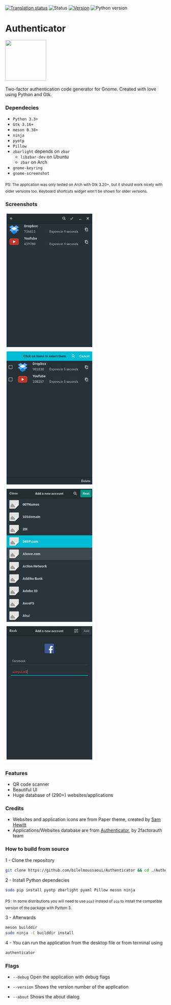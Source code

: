 <a href="https://hosted.weblate.org/engage/Authenticator/?utm_source=widget"><img src="https://hosted.weblate.org/widgets/Authenticator/-/svg-badge.svg" alt="Translation status" /></a> ![Status](https://img.shields.io/badge/status-stable-green.svg) [![Version](https://img.shields.io/badge/version-0.1.1-green.svg)](https://github.com/bilelmoussaoui/Authenticator/releases) ![Python
version](https://img.shields.io/badge/python-3.3%2B-blue.svg)

# Authenticator
<img src="https://raw.githubusercontent.com/bilelmoussaoui/Authenticator/master/data/icons/hicolor/256x256/apps/com.github.bilelmoussaoui.Authenticator.png" width="128" height="128" />
<p>Two-factor authentication code generator for Gnome. Created with love using Python and Gtk.</p>

### Dependecies

- `Python 3.3+`
- `Gtk 3.16+`
- `meson 0.38+`
- `ninja`
- `pyotp`
- `Pillow`
- `zbarlight` depends on `zbar`
  - `libzbar-dev` on Ubuntu
  - `zbar` on Arch
- `gnome-keyring`
- `gnome-screenshot`

<sub>
PS: The application was only tested on Arch with Gtk 3.20+, but it should work nicely with older versions too. Keyboard shortcuts widget won't be shown for older versions.
</sub>

### Screenshots

<img src="data/screenshots/screenshot1.png" width="280" /> <img src="data/screenshots/screenshot4.png" width="280" /><br>
<img src="data/screenshots/screenshot2.png" width="280" /><img src="data/screenshots/screenshot3.png" width="280" />

### Features

- QR code scanner
- Beautiful UI
- Huge database of (290+) websites/applications

### Credits

- Websites and application icons are from Paper theme, created by [Sam Hewitt](https://github.com/snwh)
- Applications/Websites database are from [Authenticator](https://github.com/2factorauth/Authenticator), by 2factorauth team

### How to build from source

1 - Clone the repository

```bash
git clone https://github.com/bilelmoussaoui/Authenticator && cd ./Authenticator
```

2 - Install Python dependecies

```bash
sudo pip install pyotp zbarlight pyaml Pillow meson ninja
```

<sub>PS : In some distributions you will need to use `pip3` instead of `pip` to install the compatible version of the package with Python 3.</sub> <br>

3 - Afterwards

```bash
meson builddir
sudo ninja -C builddir install
```

4 - You can run the application from the desktop file or from terminal using
```bash
authenticator
```

### Flags

- `--debug`
  Open the application with debug flags

- `--version`
  Shows the version number of the application

- `--about`
  Shows the about dialog
